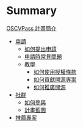 # Summary

[OSCVPass 計畫簡介](README.md)

- [申請](apply-for.md)
  - [如何提出申請](apply-for-oscvpass.md)
  - [申請時常見問題](apply-for-qa.md)
  - [教學]()
    - [如何使用授權條款]()
    - [如何貢獻開源專案]()
    - [如何推廣開源]()
- [社群](community.md)
  - [如何參與](community-contribute.md)
  - [計畫藍圖](roadmap.md)
- [推薦專案]()